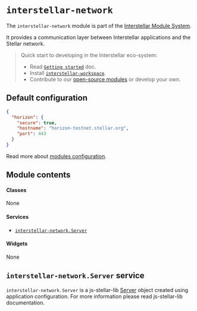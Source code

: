 `interstellar-network`
=============

The `interstellar-network` module is part of the [Interstellar Module System](https://github.com/stellar/interstellar).

It provides a communication layer between Interstellar applications and the Stellar network.

> Quick start to developing in the Interstellar eco-system:
>
> * Read [`Getting started`](https://github.com/stellar/interstellar/tree/master/docs) doc.
> * Install [`interstellar-workspace`](https://github.com/stellar/interstellar-workspace).
> * Contribute to our [open-source modules](https://github.com/stellar/interstellar/blob/master/docs/module-list.md) or develop your own.

## Default configuration

```json
{
  "horizon": {
    "secure": true,
    "hostname": "horizon-testnet.stellar.org",
    "port": 443
  }
}
```

Read more about [modules configuration](https://github.com/stellar/interstellar-core#interstellar-coreconfig-service).

## Module contents

#### Classes
None

#### Services
* [`interstellar-network.Server`](#interstellar-networkserver-service)

#### Widgets
None

## `interstellar-network.Server` service

`interstellar-network.Server` is a js-stellar-lib [Server](http://stellar.github.io/js-stellar-lib/docs/Server.html) object created using application configuration. For more information please read js-stellar-lib documentation.
